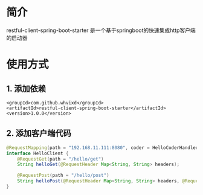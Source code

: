 # 简介
restful-client-spring-boot-starter 是一个基于springboot的快速集成http客户端的启动器

# 使用方式

## 1. 添加依赖

```
<groupId>com.github.whvixd</groupId>
<artifactId>restful-client-spring-boot-starter</artifactId>
<version>1.0.0</version>
```

## 2. 添加客户端代码

```java
@RequestMapping(path = "192.168.11.111:8080", coder = HelloCoderHandler.class)
interface HelloClient {
    @RequestGet(path = "/hello/get")
    String helloGet(@RequestHeader Map<String, String> headers);

    @RequestPost(path = "/hello/post")
    String helloPost(@RequestHeader Map<String, String> headers, @RequestBody Map<String, Object> body);
}
```